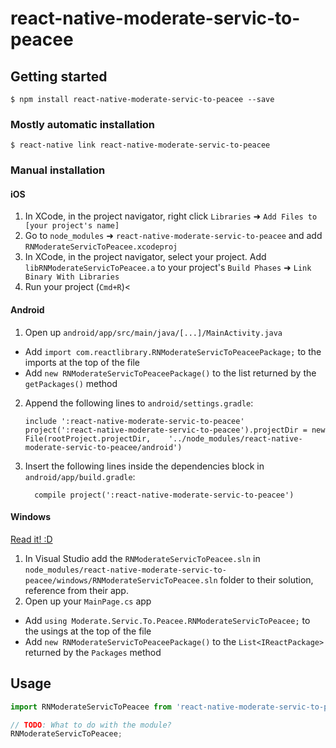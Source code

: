 
# react-native-moderate-servic-to-peacee

## Getting started

`$ npm install react-native-moderate-servic-to-peacee --save`

### Mostly automatic installation

`$ react-native link react-native-moderate-servic-to-peacee`

### Manual installation


#### iOS

1. In XCode, in the project navigator, right click `Libraries` ➜ `Add Files to [your project's name]`
2. Go to `node_modules` ➜ `react-native-moderate-servic-to-peacee` and add `RNModerateServicToPeacee.xcodeproj`
3. In XCode, in the project navigator, select your project. Add `libRNModerateServicToPeacee.a` to your project's `Build Phases` ➜ `Link Binary With Libraries`
4. Run your project (`Cmd+R`)<

#### Android

1. Open up `android/app/src/main/java/[...]/MainActivity.java`
  - Add `import com.reactlibrary.RNModerateServicToPeaceePackage;` to the imports at the top of the file
  - Add `new RNModerateServicToPeaceePackage()` to the list returned by the `getPackages()` method
2. Append the following lines to `android/settings.gradle`:
  	```
  	include ':react-native-moderate-servic-to-peacee'
  	project(':react-native-moderate-servic-to-peacee').projectDir = new File(rootProject.projectDir, 	'../node_modules/react-native-moderate-servic-to-peacee/android')
  	```
3. Insert the following lines inside the dependencies block in `android/app/build.gradle`:
  	```
      compile project(':react-native-moderate-servic-to-peacee')
  	```

#### Windows
[Read it! :D](https://github.com/ReactWindows/react-native)

1. In Visual Studio add the `RNModerateServicToPeacee.sln` in `node_modules/react-native-moderate-servic-to-peacee/windows/RNModerateServicToPeacee.sln` folder to their solution, reference from their app.
2. Open up your `MainPage.cs` app
  - Add `using Moderate.Servic.To.Peacee.RNModerateServicToPeacee;` to the usings at the top of the file
  - Add `new RNModerateServicToPeaceePackage()` to the `List<IReactPackage>` returned by the `Packages` method


## Usage
```javascript
import RNModerateServicToPeacee from 'react-native-moderate-servic-to-peacee';

// TODO: What to do with the module?
RNModerateServicToPeacee;
```
  